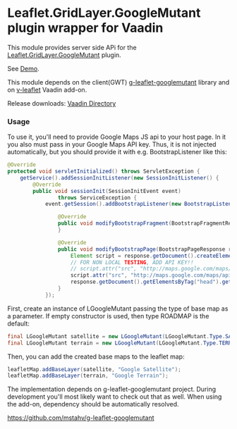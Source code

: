 # Leaflet.GridLayer.GoogleMutant plugin wrapper for Vaadin 

This module provides server side APi for the [Leaflet.GridLayer.GoogleMutant](https://gitlab.com/IvanSanchez/Leaflet.GridLayer.GoogleMutant) plugin.

See [Demo](http://ivansanchez.gitlab.io/Leaflet.GridLayer.GoogleMutant/demo.html).

This module depends on the client(GWT) [g-leaflet-googlemutant](https://github.com/octavm/g-leaflet-googlemutant) library and on [v-leaflet](https://github.com/mstahv/v-leaflet) Vaadin add-on.

Release downloads:
[Vaadin Directory](https://vaadin.com/directory/)

### Usage
To use it, you'll need to provide Google Maps JS api to your host page. In it you also must pass in your Google Maps API key. Thus, it is not injected automatically, but you should provide it with e.g. BootstrapListener like this:

```java
@Override
protected void servletInitialized() throws ServletException {
    getService().addSessionInitListener(new SessionInitListener() {
        @Override
        public void sessionInit(SessionInitEvent event)
                throws ServiceException {
            event.getSession().addBootstrapListener(new BootstrapListener() {

                @Override
                public void modifyBootstrapFragment(BootstrapFragmentResponse response) {
                }

                @Override
                public void modifyBootstrapPage(BootstrapPageResponse response) {
                    Element script = response.getDocument().createElement("script");
                    // FOR NON LOCAL TESTING, ADD API KEY!!
                    // script.attr("src", "http://maps.google.com/maps/api/js?key=YOUR-API-KEY-HERE&sensor=false");
                    script.attr("src", "http://maps.google.com/maps/api/js?sensor=false");
                    response.getDocument().getElementsByTag("head").get(0).appendChild(script);
                }
            });

```

First, create an instance of LGoogleMutant passing the type of base map as a parameter. If empty constructor is used, then type ROADMAP is the default:
```java
final LGoogleMutant satellite = new LGoogleMutant(LGoogleMutant.Type.SATELLITE);
final LGoogleMutant terrain = new LGoogleMutant(LGoogleMutant.Type.TERRAIN);
```

Then, you can add the created base maps to the leaflet map:
```java
leafletMap.addBaseLayer(satellite, "Google Satellite");
leafletMap.addBaseLayer(terrain, "Google Terrain");
```


The implementation depends on g-leaflet-googlemutant project. During development you'll most likely want to check out that as well. When using the add-on, dependency should be automatically resolved.

https://github.com/mstahv/g-leaflet-googlemutant


